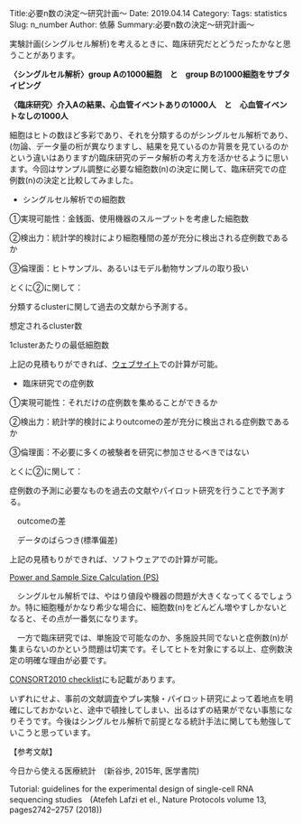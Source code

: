 Title:必要n数の決定～研究計画～
Date: 2019.04.14
Category:
Tags: statistics
Slug: n_number
Author: 依藤
Summary:必要n数の決定～研究計画～

<span style="font-weight:400;">実験計画(シングルセル解析)を考えるときに、臨床研究だとどうだったかなと思うことがあります。</span>

<b>〈シングルセル解析〉group Aの1000細胞　と　group Bの1000細胞をサブタイピング</b>

<b>〈臨床研究〉介入Aの結果、心血管イベントありの1000人　と　心血管イベントなしの1000人</b>

<span style="font-weight:400;">細胞はヒトの数ほど多彩であり、それを分類するのがシングルセル解析であり、(勿論、データ量の桁が異なりますし、結果を見ているのか背景を見ているのかという違いはありますが)臨床研究のデータ解析の考え方を活かせるように思います。今回はサンプル調整に必要な細胞数(n)の決定に関して、臨床研究での症例数(n)の決定と比較してみました。</span>
<ul>
	<li><span style="font-weight:400;">シングルセル解析での細胞数</span></li>
</ul>
<span style="font-weight:400;">①実現可能性：金銭面、使用機器のスループットを考慮した細胞数</span>

<span style="font-weight:400;">②検出力：統計学的検討により細胞種間の差が充分に検出される症例数であるか</span>

<span style="font-weight:400;">③倫理面：ヒトサンプル、あるいはモデル動物サンプルの取り扱い</span>

<span style="font-weight:400;">とくに②に関して：</span>

<span style="font-weight:400;">分類するclusterに関して過去の文献から予測する。</span>

<span style="font-weight:400;">想定されるcluster数</span>

<span style="font-weight:400;">1clusterあたりの最低細胞数</span>

<span style="font-weight:400;">上記の見積もりができれば、<a href="https://satijalab.org/howmanycells" target="_blank" rel="noopener noreferrer">ウェブサイト</a>での計算が可能。</span>
<ul>
	<li><span style="font-weight:400;">臨床研究での症例数</span></li>
</ul>
<span style="font-weight:400;">①実現可能性：それだけの症例数を集めることができるか</span>

<span style="font-weight:400;">②検出力：統計学的検討によりoutcomeの差が充分に検出される症例数であるか</span>

<span style="font-weight:400;">③倫理面：不必要に多くの被験者を研究に参加させるべきではない</span>

<span style="font-weight:400;">とくに②に関して：</span>

<span style="font-weight:400;">症例数の予測に必要なものを過去の文献やパイロット研究を行うことで予測する。</span>

<span style="font-weight:400;">　outcomeの差</span>

<span style="font-weight:400;">　データのばらつき(標準偏差)</span>

<span style="font-weight:400;">上記の見積もりができれば、ソフトウェアでの計算が可能。</span>

<a href="http://biostat.mc.vanderbilt.edu/wiki/Main/PowerSampleSize" target="_blank" rel="noopener noreferrer">Power and Sample Size Calculation (PS)</a>

<span style="font-weight:400;">　シングルセル解析では、やはり値段や機器の問題が大きくなってくるでしょうか。特に細胞種がかなり希少な場合に、細胞数(n)をどんどん増やすしかないとなると、その点が一番気になります。</span>

<span style="font-weight:400;">　一方で臨床研究では、単施設で可能なのか、多施設共同でないと症例数(n)が集まらないのかという問題は切実です。そしてヒトを対象にする以上、症例数決定の明確な理由が必要です。</span>

<a href="http://www.consort-statement.org/media/default/downloads/consort%202010%20checklist.pdf">CONSORT2010 checklist</a><span style="font-weight:400;">にも記載があります。</span>

<span style="font-weight:400;">いずれにせよ、事前の文献調査やプレ実験・パイロット研究によって着地点を明確にしておかないと、途中で頓挫してしまい、出るはずの結果がでない事態になりそうです。今後はシングルセル解析で前提となる統計手法に関しても勉強していこうと思っています。</span>

<span style="font-weight:400;">【参考文献】</span>

<span style="font-weight:400;">今日から使える医療統計　(新谷歩, 2015年, 医学書院)</span>

<span style="font-weight:400;">Tutorial: guidelines for the experimental design of single-cell RNA sequencing studies　(Atefeh Lafzi et el., Nature Protocols volume 13, pages2742–2757 (2018))</span>

&nbsp;
